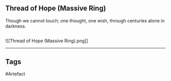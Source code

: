 ## Thread of Hope (Massive Ring)
Though we cannot touch; one thought, one wish, through centuries alone in darkness.
## 
![[Thread of Hope (Massive Ring).png]]

---
## Tags
#Artefact